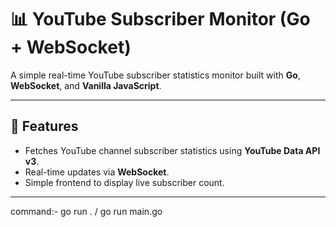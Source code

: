 # 📊 YouTube Subscriber Monitor (Go + WebSocket)

A simple real-time YouTube subscriber statistics monitor built with **Go**, **WebSocket**, and **Vanilla JavaScript**.

---

## 🚀 Features
- Fetches YouTube channel subscriber statistics using **YouTube Data API v3**.
- Real-time updates via **WebSocket**.
- Simple frontend to display live subscriber count.

---


command:-  go run . / go run main.go
